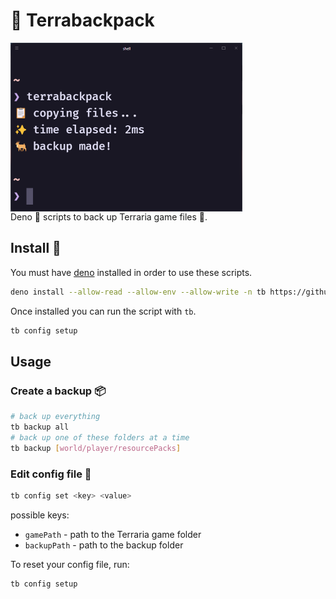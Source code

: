 # 🦌 Terrabackpack

<img src="screenshot.png" width="371" height="270" style="display: block;">
Deno 🦕 scripts to back up Terraria game files 🌲.

## Install 💚
You must have [deno](https://deno.land/) installed in order to use these scripts.

```bash
deno install --allow-read --allow-env --allow-write -n tb https://github.com/wyvernbw/terrabackpack/blob/main/src/run.ts
```
Once installed you can run the script with `tb`.
```bash
tb config setup
```


## Usage
### Create a backup 📦
```bash
# back up everything
tb backup all
# back up one of these folders at a time
tb backup [world/player/resourcePacks]
```
### Edit config file 📝
```bash
tb config set <key> <value>
```
possible keys:
* `gamePath` - path to the Terraria game folder
* `backupPath` - path to the backup folder

To reset your config file, run:
```bash
tb config setup
```
